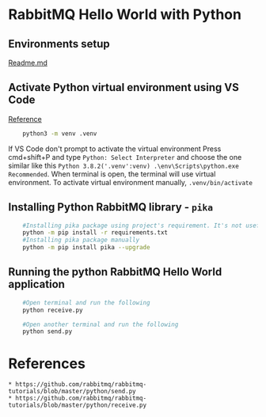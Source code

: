 
# RabbitMQ Hello World with Python

## Environments setup
[Readme.md](../Readme.md)

## Activate Python virtual environment using VS Code 
[Reference](https://code.visualstudio.com/docs/python/environments)

```bash
    python3 -m venv .venv
```

If VS Code don't prompt to activate the virtual environment
Press cmd+shift+P and type `Python: Select Interpreter` and choose the one similar like this `Python 3.8.2('.venv':venv) .\env\Scripts\python.exe   Recommended`. When terminal is open, the terminal will use virtual environment. To activate virtual environment manually, `.venv/bin/activate`

## Installing Python RabbitMQ library - `pika`
```bash
    #Installing pika package using project's requirement. It's not useful since we only have 1 package
    python -m pip install -r requirements.txt
    #Installing pika package manually
    python -m pip install pika --upgrade
```

## Running the python RabbitMQ Hello World application

```bash
    #Open terminal and run the following
    python receive.py

    #Open another terminal and run the following
    python send.py
```

# References
    * https://github.com/rabbitmq/rabbitmq-tutorials/blob/master/python/send.py
    * https://github.com/rabbitmq/rabbitmq-tutorials/blob/master/python/receive.py